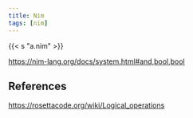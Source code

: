 ```yaml
---
title: Nim
tags: [nim]
---
```


{{< s "a.nim" >}}

<https://nim-lang.org/docs/system.html#and,bool,bool>

## References

<https://rosettacode.org/wiki/Logical_operations>
